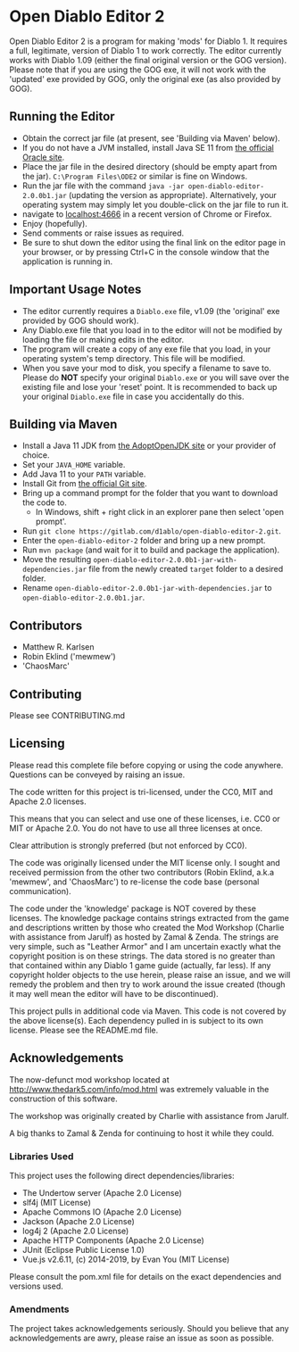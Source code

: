 # Open Diablo Editor 2 #

Open Diablo Editor 2 is a program for making 'mods' for Diablo 1. It requires a full, legitimate, version of Diablo 1
to work correctly. The editor currently works with Diablo 1.09 (either the final original version or the GOG version).
Please note that if you are using the GOG exe, it will not work with the 'updated' exe provided
by GOG, only the original exe (as also provided by GOG).
  
## Running the Editor ##

- Obtain the correct jar file (at present, see 'Building via Maven' below).
- If you do not have a JVM installed, install Java SE 11 from [the official Oracle site](http://www.oracle.com/technetwork/java/javase/downloads/index.html).
- Place the jar file in the desired directory (should be empty apart from the jar). `C:\Program Files\ODE2` or similar is fine on Windows.
- Run the jar file with the command `java -jar open-diablo-editor-2.0.0b1.jar` (updating the version as appropriate).
  Alternatively, your operating system may simply let you double-click on the jar file to run it.
- navigate to [localhost:4666](http://localhost:4666/) in a recent version of Chrome or Firefox.
- Enjoy (hopefully).
- Send comments or raise issues as required.
- Be sure to shut down the editor using the final link on the editor page in your browser, or by pressing Ctrl+C in the
  console window that the application is running in.
  
## Important Usage Notes ##

- The editor currently requires a `Diablo.exe` file, v1.09 (the 'original' exe provided by GOG should work).
- Any Diablo.exe file that you load in to the editor will not be modified by loading the file or making edits in the editor.
- The program will create a copy of any exe file that you load, in your operating system's temp directory.
  This file will be modified.
- When you save your mod to disk, you specify a filename to save to. 
  Please do **NOT** specify your original `Diablo.exe` or you will save over the existing file
  and lose your 'reset' point.
  It is recommended to back up your original `Diablo.exe` file in case you accidentally do this.
    
## Building via Maven ##

- Install a Java 11 JDK from [the AdoptOpenJDK site](https://adoptopenjdk.net/) or your provider of choice.
- Set your `JAVA_HOME` variable.
- Add Java 11 to your `PATH` variable.
- Install Git from [the official Git site](https://git-scm.com/downloads).
- Bring up a command prompt for the folder that you want to download the code to.
    - In Windows, shift + right click in an explorer pane then select 'open prompt'.
- Run `git clone https://gitlab.com/d1ablo/open-diablo-editor-2.git`.
- Enter the `open-diablo-editor-2` folder and bring up a new prompt.
- Run `mvn package` (and wait for it to build and package the application).
- Move the resulting `open-diablo-editor-2.0.0b1-jar-with-dependencies.jar` file from the newly created `target` folder
  to a desired folder.
- Rename `open-diablo-editor-2.0.0b1-jar-with-dependencies.jar` to `open-diablo-editor-2.0.0b1.jar`.

## Contributors ##

- Matthew R. Karlsen
- Robin Eklind ('mewmew')
- 'ChaosMarc'

## Contributing ##

Please see CONTRIBUTING.md

## Licensing ##

Please read this complete file before copying or using the code anywhere. Questions can be conveyed by raising an
issue.

The code written for this project is tri-licensed, under the CC0, MIT and Apache 2.0 licenses.

This means that you can select and use one of these licenses, i.e. CC0 or MIT or Apache 2.0. You do not have to
use all three licenses at once.

Clear attribution is strongly preferred (but not enforced by CC0).

The code was originally licensed under the MIT license only. I sought and received permission from the other two
contributors (Robin Eklind, a.k.a 'mewmew', and 'ChaosMarc') to re-license the code base (personal communication).

The code under the 'knowledge' package is NOT covered by these licenses. The knowledge package contains strings extracted
from the game and descriptions written by those who created the Mod Workshop (Charlie with assistance from Jarulf) as
hosted by Zamal & Zenda. The strings are very simple, such as "Leather Armor" and I am uncertain exactly what the
copyright position is on these strings. The data stored is no greater than that contained within any Diablo 1 game
guide (actually, far less). If any copyright holder objects to the use herein, please raise an issue,
and we will remedy the problem and then try to work around the issue created (though it may well mean the
editor will have to be discontinued).

This project pulls in additional code via Maven. This code is not covered by the above license(s). Each dependency
pulled in is subject to its own license. Please see the README.md file.

## Acknowledgements ##

The now-defunct mod workshop located at http://www.thedark5.com/info/mod.html was extremely valuable in the
construction of this software.

The workshop was originally created by Charlie with assistance from Jarulf.

A big thanks to Zamal & Zenda for continuing to host it while they could.

### Libraries Used ###

This project uses the following direct dependencies/libraries:

* The Undertow server (Apache 2.0 License)
* slf4j (MIT License)
* Apache Commons IO (Apache 2.0 License)
* Jackson (Apache 2.0 License)
* log4j 2 (Apache 2.0 License)
* Apache HTTP Components (Apache 2.0 License)
* JUnit (Eclipse Public License 1.0)
* Vue.js v2.6.11, (c) 2014-2019, by Evan You (MIT License)

Please consult the pom.xml file for details on the exact dependencies and versions used.

### Amendments ###

The project takes acknowledgements seriously. Should you believe that any acknowledgements
are awry, please raise an issue as soon as possible.